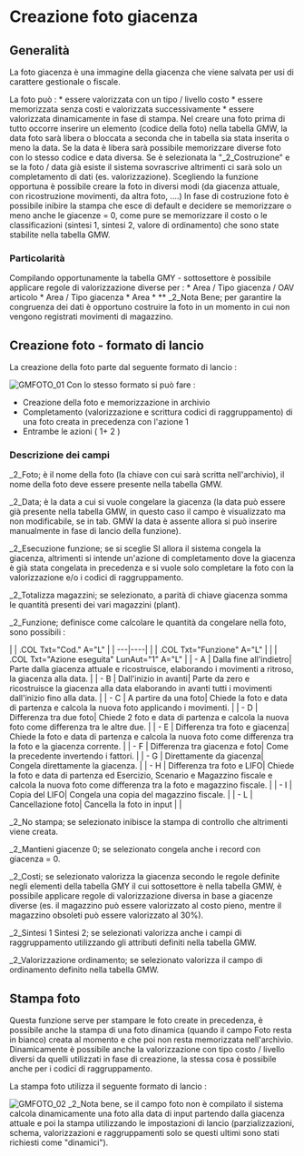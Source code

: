 # Creazione foto giacenza

## Generalità
La foto giacenza è una immagine della giacenza che viene salvata per usi di carattere gestionale o fiscale.

La foto può : 
 \* essere valorizzata con un tipo / livello costo
 \* essere memorizzata senza costi e valorizzata successivamente
 \* essere valorizzata dinamicamente in fase di stampa.
Nel creare una foto prima di tutto occorre inserire un elemento (codice della foto) nella tabella GMW, la data foto sarà libera o bloccata a seconda che in tabella sia stata inserita o meno la data.
Se la data è libera sarà possibile memorizzare diverse foto con lo stesso codice e data diversa.
Se è selezionata la "_2_Costruzione" e se la foto / data già esiste il sistema sovrascrive altrimenti ci sarà solo un completamento di dati (es. valorizzazione).
Scegliendo la funzione opportuna è possibile creare la foto in diversi modi (da giacenza attuale, con ricostruzione movimenti, da altra foto, ....)
In fase di costruzione foto è possibile inibire la stampa che esce di default e decidere se memorizzare o meno anche le giacenze = 0, come pure se memorizzare il costo o le classificazioni (sintesi 1, sintesi 2, valore di ordinamento) che sono state stabilite nella tabella GMW.

### Particolarità
Compilando opportunamente la tabella GMY - sottosettore è possibile applicare regole di valorizzazione diverse per : 
 \* Area / Tipo giacenza / OAV articolo
 \* Area / Tipo giacenza
 \* Area
 \* \*\*
_2_Nota Bene; per garantire la congruenza dei dati è opportuno costruire la foto in un momento in cui non vengono registrati movimenti di magazzino.

## Creazione foto - formato di lancio
La creazione della foto parte dal seguente formato di lancio : 

![GMFOTO_01](http://doc.smeup.com/immagini/MBDOC_OGG-P_GMFO01/GMFOTO_01.png)
Con lo stesso formato si può fare : 

- Creazione della foto e memorizzazione in archivio
- Completamento (valorizzazione e scrittura codici di raggruppamento) di una foto creata in precedenza con l'azione 1
- Entrambe le azioni ( 1+ 2 )


### Descrizione dei campi
_2_Foto; è il nome della foto (la chiave con cui sarà scritta nell'archivio), il nome della foto deve essere presente nella tabella GMW.

_2_Data; è la data a cui si vuole congelare la giacenza (la data può essere già presente nella tabella GMW, in questo caso il campo è visualizzato ma non modificabile, se in tab. GMW la data è assente allora si può inserire manualmente in fase di lancio della funzione).

_2_Esecuzione funzione; se si sceglie SI allora il sistema congela la giacenza, altrimenti si intende un'azione di completamento dove la giacenza è già stata congelata in precedenza e si vuole solo completare la foto con la valorizzazione e/o i codici di raggruppamento.

_2_Totalizza magazzini; se selezionato, a parità di chiave giacenza somma le quantità presenti dei vari magazzini (plant).

_2_Funzione; definisce come calcolare le quantità da congelare nella foto, sono possibili : 

| 
| .COL Txt="Cod." A="L" |
| ---|----|
| 
| .COL Txt="Funzione" A="L" |
| 
| .COL Txt="Azione eseguita" LunAut="1" A="L" |
| - A | Dalla fine all'indietro| Parte dalla giacenza attuale e ricostruisce, elaborando i movimenti a ritroso, la giacenza alla data. |
| - B | Dall'inizio in avanti| Parte da zero e ricostruisce la giacenza alla data elaborando in avanti tutti i movimenti dall'inizio fino alla data. |
| - C | A partire da una foto| Chiede la foto e data di partenza e calcola la nuova foto applicando i movimenti. |
| - D | Differenza tra due foto| Chiede 2 foto e data di partenza e calcola la nuova foto come differenza tra le altre due. |
| - E | Differenza tra foto e giacenza| Chiede la foto e data di partenza e calcola la nuova foto come differenza tra la foto e la giacenza corrente. |
| - F | Differenza tra giacenza e foto| Come la precedente invertendo i fattori. |
| - G | Direttamente da giacenza| Congela direttamente la giacenza. |
| - H | Differenza tra foto e LIFO| Chiede la foto e data di partenza ed Esercizio, Scenario e Magazzino fiscale e calcola la nuova foto come differenza tra la foto e magazzino fiscale. |
| - I | Copia del LIFO| Congela una copia del magazzino fiscale. |
| - L | Cancellazione foto| Cancella la foto in input |
| 


_2_No stampa; se selezionato inibisce la stampa di controllo che altrimenti viene creata.

_2_Mantieni giacenze 0; se selezionato congela anche i record con giacenza = 0.

_2_Costi; se selezionato valorizza la giacenza secondo le regole definite negli elementi della tabella GMY il cui sottosettore è nella tabella GMW, è possibile applicare regole di valorizzazione diversa in base a giacenze diverse (es. il magazzino può essere valorizzato al costo pieno, mentre il magazzino obsoleti può essere valorizzato al 30%).

_2_Sintesi 1  Sintesi 2; se selezionati valorizza anche i campi di raggruppamento utilizzando gli attributi definiti nella tabella GMW.

_2_Valorizzazione ordinamento; se selezionato valorizza il campo di ordinamento definito nella tabella GMW.

## Stampa foto
Questa funzione serve per stampare le foto create in precedenza, è possibile anche la stampa di una foto dinamica (quando il campo Foto resta in bianco) creata al momento e che poi non resta memorizzata nell'archivio. Dinamicamente è possibile anche la valorizzazione con tipo costo / livello diversi da quelli utilizzati in fase di creazione, la stessa cosa è possibile anche per i codici di raggruppamento.

La stampa foto utilizza il seguente formato di lancio : 

![GMFOTO_02](http://doc.smeup.com/immagini/MBDOC_OGG-P_GMFO01/GMFOTO_02.png)
_2_Nota bene, se il campo foto non è compilato il sistema calcola dinamicamente una foto alla data di input partendo dalla giacenza attuale e poi la stampa utilizzando le impostazioni di lancio (parzializzazioni, schema, valorizzazioni e raggruppamenti solo se questi ultimi sono stati richiesti come "dinamici").
